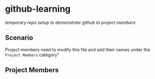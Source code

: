 # github-learning

*temporary repo setup to demonstrate github to project members*

## Scenario

Project members need to modify this file and add their names under the `Project Members` category"

## Project Members
